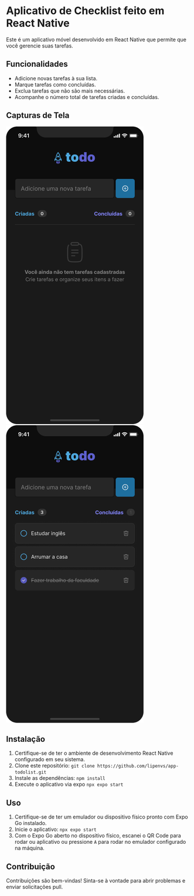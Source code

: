 # Aplicativo de Checklist feito em React Native

Este é um aplicativo móvel desenvolvido em React Native que permite que você gerencie suas tarefas.

## Funcionalidades

- Adicione novas tarefas à sua lista.
- Marque tarefas como concluídas.
- Exclua tarefas que não são mais necessárias.
- Acompanhe o número total de tarefas criadas e concluídas.

## Capturas de Tela

![Captura de Tela 1](screenshots/screenshot1.png)
![Captura de Tela 2](screenshots/screenshot2.png)

## Instalação

1. Certifique-se de ter o ambiente de desenvolvimento React Native configurado em seu sistema.
2. Clone este repositório: `git clone https://github.com/lipenvs/app-todolist.git`
3. Instale as dependências: `npm install`
4. Execute o aplicativo via expo `npx expo start`

## Uso

1. Certifique-se de ter um emulador ou dispositivo físico pronto com Expo Go instalado.
2. Inicie o aplicativo: `npx expo start`
3. Com o Expo Go aberto no dispositivo físico, escanei o QR Code para rodar ou aplicativo ou pressione `A` para rodar no emulador configurado na máquina.

## Contribuição

Contribuições são bem-vindas! Sinta-se à vontade para abrir problemas e enviar solicitações pull.
